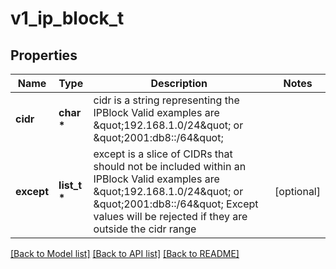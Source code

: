 # v1_ip_block_t

## Properties
Name | Type | Description | Notes
------------ | ------------- | ------------- | -------------
**cidr** | **char \*** | cidr is a string representing the IPBlock Valid examples are \&quot;192.168.1.0/24\&quot; or \&quot;2001:db8::/64\&quot; | 
**except** | **list_t \*** | except is a slice of CIDRs that should not be included within an IPBlock Valid examples are \&quot;192.168.1.0/24\&quot; or \&quot;2001:db8::/64\&quot; Except values will be rejected if they are outside the cidr range | [optional] 

[[Back to Model list]](../README.md#documentation-for-models) [[Back to API list]](../README.md#documentation-for-api-endpoints) [[Back to README]](../README.md)



